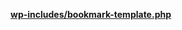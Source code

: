 <p><b><a href="https://developer.wordpress.org/reference/files/wp-includes/bookmark-template.php/">wp-includes/bookmark-template.php</a></b></p>
